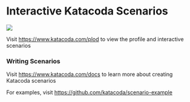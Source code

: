 # Interactive Katacoda Scenarios

[![](http://shields.katacoda.com/katacoda/plod/count.svg)](https://www.katacoda.com/plod "Get your profile on Katacoda.com")

Visit https://www.katacoda.com/plod to view the profile and interactive scenarios

### Writing Scenarios
Visit https://www.katacoda.com/docs to learn more about creating Katacoda scenarios

For examples, visit https://github.com/katacoda/scenario-example
